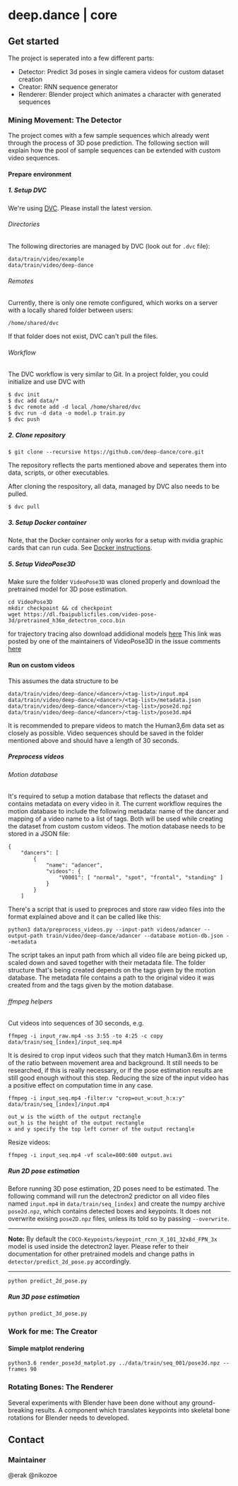 # deep.dance | core

## Get started

The project is seperated into a few different parts:

- Detector: Predict 3d poses in single camera videos for custom dataset creation
- Creator: RNN sequence generator
- Renderer: Blender project which animates a character with generated sequences

### Mining Movement: The Detector

The project comes with a few sample sequences which already went through the process of 3D pose prediction.
The following section will explain how the pool of sample sequences can be extended with custom video sequences.

#### Prepare environment

##### 1. Setup DVC

We're using [DVC](https://dvc.org/). Please install the latest version.

###### Directories

The following directories are managed by DVC (look out for `.dvc` file):

```
data/train/video/example
data/train/video/deep-dance
```

###### Remotes

Currently, there is only one remote configured, which works on a server with a locally shared folder between users:

```
/home/shared/dvc
```

If that folder does not exist, DVC can't pull the files.

###### Workflow

The DVC workflow is very similar to Git. In a project folder, you could initialize and use DVC with

```
$ dvc init
$ dvc add data/*
$ dvc remote add -d local /home/shared/dvc
$ dvc run -d data -o model.p train.py
$ dvc push
```

##### 2. Clone repository

```
$ git clone --recursive https://github.com/deep-dance/core.git
```

The repository reflects the parts mentioned above and seperates them into data, scripts, or other executables.

After cloning the respository, all data, managed by DVC also needs to be pulled. 

```
$ dvc pull
```

##### 3. Setup Docker container

Note, that the Docker container only works for a setup with nvidia graphic cards that can run cuda.
See [Docker instructions](DOCKER.md).

##### 5. Setup VideoPose3D

Make sure the folder `VideoPose3D` was cloned properly and download the pretrained model for 3D pose estimation.

```
cd VideoPose3D
mkdir checkpoint && cd checkpoint
wget https://dl.fbaipublicfiles.com/video-pose-3d/pretrained_h36m_detectron_coco.bin
```
for trajectory tracing also download addidional models [here](https://drive.google.com/file/d/1kJKDjdpFcg7cXr3x_hV3lYL0Tm3ImsFY/view?usp=sharing)
This link was posted by one of the maintainers of VideoPose3D in the issue comments [here](https://github.com/facebookresearch/VideoPose3D/issues/145)

#### Run on custom videos

This assumes the data structure to be 
```
data/train/video/deep-dance/<dancer>/<tag-list>/input.mp4
data/train/video/deep-dance/<dancer>/<tag-list>/metadata.json
data/train/video/deep-dance/<dancer>/<tag-list>/pose2d.npz
data/train/video/deep-dance/<dancer>/<tag-list>/pose3d.mp4
```
It is recommended to prepare videos to match the Human3,6m data set as closely as possible. Video sequences should be saved in the folder mentioned above and should have a length of 30 seconds.

##### Preprocess videos

###### Motion database

It's required to setup a motion database that reflects the dataset and contains metadata on every video in it. The current workflow requires the motion database to include the following metadata: name of the dancer and mapping of a video name to a list of tags. Both will be used while creating the dataset from custom custom videos. The motion database needs to be stored in a JSON file:

```
{
    "dancers": [
        {
            "name": "adancer",
            "videos": {
                "V0001": [ "normal", "spot", "frontal", "standing" ]
            }
        }
    ]
```

There's a script that is used to preproces and store raw video files into the format explained above and it can be called like this:

```
python3 data/preprocess_videos.py --input-path videos/adancer --output-path train/video/deep-dance/adancer --database motion-db.json --metadata
```

The script takes an input path from which all video file are being picked up, scaled down and saved together with their metadata file. The folder structure that's being created depends on the tags given by the motion database. The metadata file contains a path to the original video it was created from and the tags given by the motion database.


###### ffmpeg helpers

Cut videos into sequences of 30 seconds, e.g.

```
ffmpeg -i input_raw.mp4 -ss 3:55 -to 4:25 -c copy data/train/seq_[index]/input_seq.mp4
```

It is desired to crop input videos such that they match Human3.6m in terms of the ratio between movement area and background. It still needs to be researched, if this is really necessary, or if the pose estimation results are still good enough without this step. Reducing the size of the input video has a positive effect on computation time in any case.

```
ffmpeg -i input_seq.mp4 -filter:v "crop=out_w:out_h:x:y" data/train/seq_[index]/input.mp4
```

    out_w is the width of the output rectangle
    out_h is the height of the output rectangle
    x and y specify the top left corner of the output rectangle

Resize videos:

```
ffmpeg -i input_seq.mp4 -vf scale=800:600 output.avi
```

##### Run 2D pose estimation

Before running 3D pose estimation, 2D poses need to be estimated. The following command will run the detectron2 predictor on all video files named `input.mp4` in `data/train/seq_[index]` and create the numpy archive `pose2d.npz`, which contains detected boxes and keypoints. It does not overwrite exising `pose2D.npz` files, unless its told so by passing `--overwrite`.

---
**Note:**
By default the `COCO-Keypoints/keypoint_rcnn_X_101_32x8d_FPN_3x` model is used inside the detectron2 layer. Please refer to their documentation for other pretrained models and change paths in `detector/predict_2d_pose.py` accordingly.

---

```
python predict_2d_pose.py
```

##### Run 3D pose estimation

```
python predict_3d_pose.py
```

### Work for me: The Creator

#### Simple matplot rendering
```
python3.6 render_pose3d_matplot.py ../data/train/seq_001/pose3d.npz --frames 90
```

### Rotating Bones: The Renderer

Several experiments with Blender have been done without any ground-breaking results. A component which translates keypoints into skeletal bone rotations for Blender needs to developed.

## Contact

### Maintainer

@erak
@nikozoe

